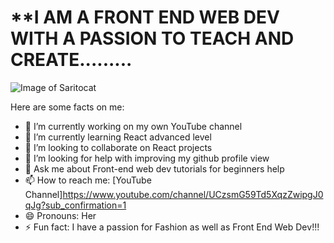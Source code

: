 # **I AM A FRONT END WEB DEV WITH A PASSION TO TEACH AND CREATE......... 

 
![Image of Saritocat](https://octodex.github.com/saritocat/)



<!--
**meeramenon07/meeramenon07** is a ✨ _special_ ✨ repository because its `README.md` (this file) appears on your GitHub profile.
-->
Here are some facts on me:

- 🔭 I’m currently working on my own YouTube channel
- 🌱 I’m currently learning React advanced level
- 👯 I’m looking to collaborate on React projects
- 🤔 I’m looking for help with improving my github profile view
- 💬 Ask me about Front-end web dev tutorials for beginners help
- 📫 How to reach me: [YouTube Channel]https://www.youtube.com/channel/UCzsmG59Td5XqzZwipgJ0qJg?sub_confirmation=1
- 😄 Pronouns: Her
- ⚡ Fun fact: I have a passion for Fashion as well as Front End Web Dev!!! 

